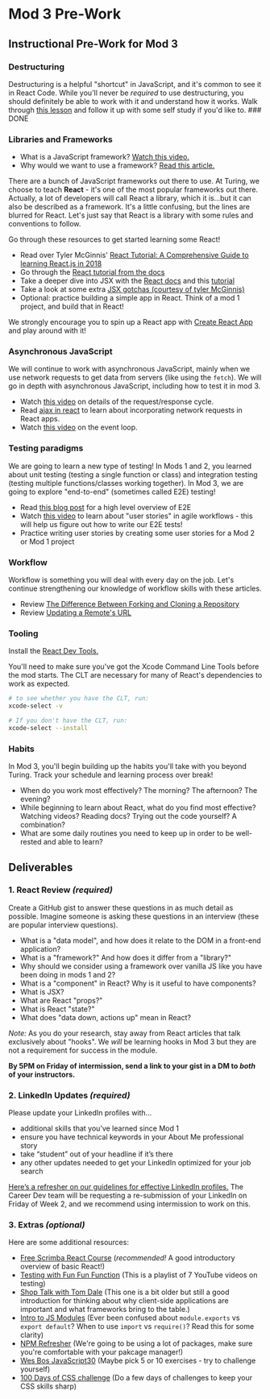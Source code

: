 # Mod 3 Pre-Work

## Instructional Pre-Work for Mod 3

### Destructuring
Destructuring is a helpful "shortcut" in JavaScript, and it's common to see it in React Code. While you'll never be *required* to use destructuring, you should definitely be able to work with it and understand how it works. Walk through [this lesson](https://frontend.turing.edu/lessons/module-2/intro-to-destructuring.html) and follow it up with some self study if you'd like to. ### DONE

### Libraries and Frameworks

* What is a JavaScript framework? [Watch this video.](https://www.youtube.com/watch?v=sXA1zpv4DhA)
* Why would we want to use a framework? [Read this article.](https://medium.com/dailyjs/the-deepest-reason-why-modern-javascript-frameworks-exist-933b86ebc445)

There are a bunch of JavaScript frameworks out there to use. At Turing, we choose to teach **React** - it's one of the most popular frameworks out there. Actually, a lot of developers will call React a library, which it is...but it can also be described as a framework. It's a little confusing, but the lines are blurred for React. Let's just say that React is a library with some rules and conventions to follow.

Go through these resources to get started learning some React!

* Read over Tyler McGinnis' [React Tutorial: A Comprehensive Guide to learning React.js in 2018](https://tylermcginnis.com/reactjs-tutorial-a-comprehensive-guide-to-building-apps-with-react/)
* Go through the [React tutorial from the docs](https://reactjs.org/tutorial/tutorial.html)
* Take a deeper dive into JSX with the [React docs](https://reactjs.org/docs/introducing-jsx.html) and this [tutorial](https://flaviocopes.com/jsx/)
* Take a look at some extra [JSX gotchas (courtesy of tyler McGinnis)](https://ui.dev/jsx/)
* Optional: practice building a simple app in React. Think of a mod 1 project, and build that in React!

We strongly encourage you to spin up a React app with [Create React App](https://create-react-app.dev/) and play around with it!

### Asynchronous JavaScript

We will continue to work with asynchronous JavaScript, mainly when we use network requests to get data from servers (like using the `fetch`). We will go in depth with asynchronous JavaScript, including how to test it in mod 3.

* Watch [this video](https://www.youtube.com/watch?v=eesqK59rhGA) on details of the request/response cycle.
* Read [ajax in react](https://reactjs.org/docs/faq-ajax.html) to learn about incorporating network requests in React apps.
* Watch [this video](https://www.youtube.com/watch?v=8aGhZQkoFbQ) on the event loop.

### Testing paradigms

We are going to learn a new type of testing! In Mods 1 and 2, you learned about unit testing (testing a single function or class) and integration testing (testing multiple functions/classes working together). In Mod 3, we are going to explore "end-to-end" (sometimes called E2E) testing!

* Read [this blog post](https://www.guru99.com/end-to-end-testing.html) for a high level overview of E2E
* Watch [this video](https://youtu.be/Fw98L-kcRpc) to learn about "user stories" in agile workflows - this will help us figure out how to write our E2E tests!
* Practice writing user stories by creating some user stories for a Mod 2 or Mod 1 project

### Workflow

Workflow is something you will deal with every day on the job. Let's continue strengthening our knowledge of workflow skills with these articles.

* Review [The Difference Between Forking and Cloning a Repository](https://github.community/t5/Support-Series/The-difference-between-forking-and-cloning-a-repository/ba-p/1372)
* Review [Updating a Remote's URL](https://help.github.com/en/articles/changing-a-remotes-url)

### Tooling 

Install the [React Dev Tools.](https://chrome.google.com/webstore/detail/react-developer-tools/fmkadmapgofadopljbjfkapdkoienihi?hl=en)

You'll need to make sure you've got the Xcode Command Line Tools before the mod starts. The CLT are necessary for many of React's dependencies to work as expected. 

```bash
# to see whether you have the CLT, run:
xcode-select -v

# If you don't have the CLT, run:
xcode-select --install

```

### Habits

In Mod 3, you'll begin building up the habits you'll take with you beyond Turing. Track your schedule and learning process over break! 

- When do you work most effectively? The morning? The afternoon? The evening? 
- While beginning to learn about React, what do you find most effective? Watching videos? Reading docs? Trying out the code yourself? A combination?
- What are some daily routines you need to keep up in order to be well-rested and able to learn?

## Deliverables 

### 1. React Review *(required)*
Create a GitHub gist to answer these questions in as much detail as possible. Imagine someone is asking these questions in an interview (these are popular interview questions).

* What is a "data model", and how does it relate to the DOM in a front-end application?
* What is a "framework?" And how does it differ from a "library?"
* Why should we consider using a framework over vanilla JS like you have been doing in mods 1 and 2?
* What is a "component" in React? Why is it useful to have components?
* What is JSX?
* What are React "props?"
* What is React "state?"
* What does "data down, actions up" mean in React?

_Note:_ As you do your research, stay away from React articles that talk exclusively about "hooks". We _will_ be learning hooks in Mod 3 but they are not a requirement for success in the module.

**By 5PM on Friday of intermission, send a link to your gist in a DM to _both_ of your instructors.**

### 2. LinkedIn Updates *(required)*
Please update your LinkedIn profiles with...  
* additional skills that you’ve learned since Mod 1
* ensure you have technical keywords in your About Me professional story
* take “student” out of your headline if it’s there 
* any other updates needed to get your LinkedIn optimized for your job search  

[Here’s a refresher on our guidelines for effective LinkedIn profiles.](https://careerdev.turing.edu/resources/branding_resources) The Career Dev team will be requesting a re-submission of your LinkedIn on Friday of Week 2, and we recommend using intermission to work on this.

### 3. Extras *(optional)*

Here are some additional resources:

- [Free Scrimba React Course](https://scrimba.com/learn/learnreact) (*recommended!* A good introductory overview of basic React!)
- [Testing with Fun Fun Function](https://www.youtube.com/playlist?list=PL0zVEGEvSaeF_zoW9o66wa_UCNE3a7BEr) (This is a playlist of 7 YouTube videos on testing)
- [Shop Talk with Tom Dale](http://shoptalkshow.com/episodes/147-tom-dale/) (This one is a bit older but still a good introduction for thinking about why client-side applications are important and what frameworks bring to the table.)
- [Intro to JS Modules](https://tylermcginnis.com/javascript-modules-iifes-commonjs-esmodules/) (Ever been confused about `module.exports` vs `export default`? When to use `import` vs `require()`? Read this for some clarity)
- [NPM Refresher](https://ui.dev/npm/) (We're going to be using a lot of packages, make sure you're comfortable with your pakcage manager!)
- [Wes Bos JavaScript30](https://javascript30.com) (Maybe pick 5 or 10 exercises - try to challenge yourself)
- [100 Days of CSS challenge](https://100dayscss.com/) (Do a few days of challenges to keep your CSS skills sharp)
